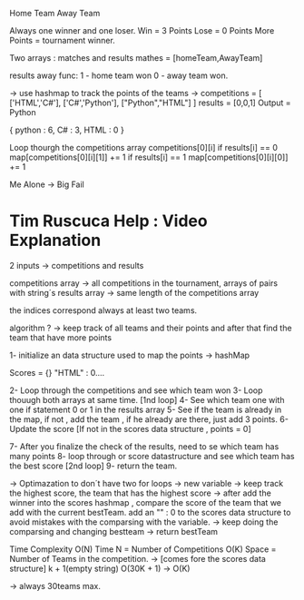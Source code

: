 
Home Team
Away Team

Always one winner and one loser.
Win = 3 Points
Lose = 0 Points
More Points = tournament winner.

Two arrays : matches and results
mathes = [homeTeam,AwayTeam]

results away func:
1 - home team won
0 - away team won.

-> use hashmap to track the points of the teams -> 
 competitions = [
     ['HTML','C#'],
     ['C#','Python'],
     ["Python","HTML"]
 ]
 results = [0,0,1]
 Output = Python

{
python : 6,
C# : 3,
HTML : 0
}

Loop thourgh the competitions array 
competitions[0][i]
if results[i] == 0 map[competitions[0][i][1]] += 1 
if results[i] == 1 map[competitions[0][i][0]] += 1

Me Alone -> Big Fail


# Tim Ruscuca Help : Video Explanation

2 inputs -> competitions and results

competitions array -> all competitions in the tournament, arrays of pairs with string´s 
results array -> same length of the competitions array

the indices correspond
always at least two teams.

algorithm ?
-> keep track of all teams and their points
and after that find the team that have more points

1- initialize an data structure used to map the points -> hashMap 

Scores = {}
"HTML" : 0....

2- Loop through the competitions and see which team won
3- Loop thouugh both arrays at same time. [1nd loop]
4- See which team one with one if statement 0 or 1 in the results array
5- See if the team is already in the map, if not , add the team , if he already are there, just add 3 points.
6- Update the score [If not in the scores data structure , points = 0]

7- After you finalize the check of the results, need to se which team has many points
8- loop through or score datastructure and see which team has the best score [2nd loop]
9- return the team.


-> Optimazation to don´t have two for loops
-> new variable -> keep track the highest score, the team that has the highest score
-> after add the winner into the scores hashmap , compare the score of the team that we add with the current bestTeam.
add an "" : 0 to the scores data structure to avoid mistakes with the comparsing with the variable.
-> keep doing the comparsing and changing bestteam
-> return bestTeam

Time Complexity
O(N) Time N = Number of Competitions
O(K) Space = Number of Teams in the competition. -> [comes fore the scores data structure]
k + 1(empty string)
O(30K + 1) -> O(K)

-> always 30teams max.
